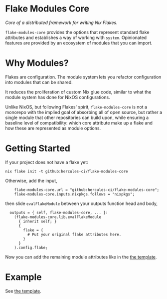 
# Flake Modules Core

_Core of a distributed framework for writing Nix Flakes._

`flake-modules-core` provides the options that represent standard flake attributes and establishes a way of working with `system`. Opinionated features are provided by an ecosystem of modules that you can import.

# Why Modules?

Flakes are configuration. The module system lets you refactor configuration
into modules that can be shared.

It reduces the proliferation of custom Nix glue code, similar to what the
module system has done for NixOS configurations.

Unlike NixOS, but following Flakes' spirit, `flake-modules-core` is not a
monorepo with the implied goal of absorbing all of open source, but rather
a single module that other repositories can build upon, while ensuring a
baseline level of compatibility: which core attribute make up a flake and
how these are represented as module options.

# Getting Started

If your project does not have a flake yet:

```console
nix flake init -t github:hercules-ci/flake-modules-core
```

Otherwise, add the input,

```
    flake-modules-core.url = "github:hercules-ci/flake-modules-core";
    flake-modules-core.inputs.nixpkgs.follows = "nixpkgs";
```

then slide `evalFlakeModule` between your outputs function head and body,

```
  outputs = { self, flake-modules-core, ... }:
    (flake-modules-core.lib.evalFlakeModule
      { inherit self; }
      {
        flake = {
          # Put your original flake attributes here.
        }
      }
    ).config.flake;
```

Now you can add the remaining module attributes like in the [the template](./template/default/flake.nix).

# Example

See [the template](./template/default/flake.nix).
